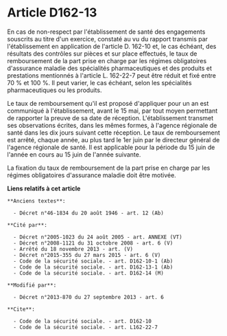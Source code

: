 # Article D162-13

En cas de non-respect par l'établissement de santé des engagements souscrits au titre d'un exercice, constaté au vu du
rapport transmis par l'établissement en application de l'article D. 162-10 et, le cas échéant, des résultats des contrôles
sur pièces et sur place effectués, le taux de remboursement de la part prise en charge par les régimes obligatoires
d'assurance maladie des spécialités pharmaceutiques et des produits et prestations mentionnés à l'article L. 162-22-7  peut
être réduit et fixé entre 70 % et 100 %. Il peut varier, le cas échéant, selon les spécialités pharmaceutiques ou les
produits. 

Le taux de remboursement qu'il est proposé d'appliquer pour un an est communiqué à l'établissement, avant le 15 mai, par tout
moyen permettant de rapporter la preuve de sa date de réception. L'établissement transmet ses observations écrites, dans les
mêmes formes, à l'agence régionale de santé dans les dix jours suivant cette réception. Le taux de remboursement est arrêté,
chaque année, au plus tard le 1er juin par le directeur général de l'agence régionale de santé. Il est applicable pour la
période du 15 juin de l'année en cours au 15 juin de l'année suivante. 

La fixation du taux de remboursement de la part prise en charge par les régimes obligatoires d'assurance maladie doit être
motivée.

**Liens relatifs à cet article**

	**Anciens textes**:

	  - Décret n°46-1834 du 20 août 1946 - art. 12 (Ab)

	**Cité par**:

	  - Décret n°2005-1023 du 24 août 2005 - art. ANNEXE (VT)
	  - Décret n°2008-1121 du 31 octobre 2008 - art. 6 (V)
	  - Arrêté du 18 novembre 2013 - art. (V)
	  - Décret n°2015-355 du 27 mars 2015 - art. 6 (V)
	  - Code de la sécurité sociale. - art. D162-10-1 (Ab)
	  - Code de la sécurité sociale. - art. D162-13-1 (Ab)
	  - Code de la sécurité sociale. - art. D162-14 (M)

	**Modifié par**:

	  - Décret n°2013-870 du 27 septembre 2013 - art. 6

	**Cite**:

	  - Code de la sécurité sociale. - art. D162-10
	  - Code de la sécurité sociale. - art. L162-22-7
